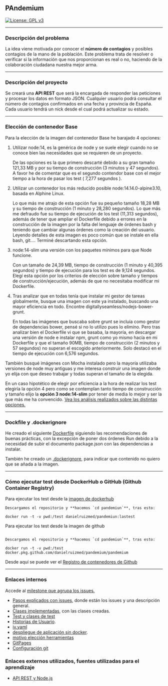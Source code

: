 
## PAndemium
[![License: GPL v3](https://img.shields.io/badge/License-GPLv3-blue.svg)](https://www.gnu.org/licenses/gpl-3.0)

---

### Descripción del problema

La idea viene motivada por conocer el **número de contagios** y posibles contagios de la mano de la población. Este problema trata de resolver o verificar si la información que nos proporcionan es real o no, haciendo de la colaboración ciudadana nuestra mejor arma.

---

### Descripción del proyecto

Se creará una **API REST** que será la encargada de responder las peticiones y procesar los datos en formato JSON. Cualquier usuario podrá consultar el número de contagios confirmados en una fecha y provincia de España. Cada usuario tendrá un nick desde el cual podrá actualizar su
estado.

---

### Elección de contenedor Base

Para la elección de la imagen del contenedor Base he barajado 4 opciones:

1. Utilizar node:14, es la genérica de node y se suele elegir cuando no se conoce bien las necesidades que se requieren de un proyecto.

	De las opciones es la que primero descarté debido a su gran tamaño 121,33 MB y por su   		tiempo de construcción (3 minutos y 47 segundos). A favor he de comentar que es el segundo		contendor base con el mejor tiempo a la hora de pasar los test ( 7,277 segundos ).

2. Utilizar un contenedor los más reducido posible node:14.14.0-alpine3.10, basada en Alphine Linux.

	Lo que más me atrajo de esta opción fue su pequeño tamaño 18,28 MB y su tiempo de     		construcción (1 minuto y 28,280 segundos). Lo que más me defraudo fue su tiempo de         		ejecución de los test (11,313 segundos), además de tener que ampliar el Dockerfile debido a     	errores en la construcción de la imagen por la falta del lenguaje de órdenes bash y        		teniendo que cambiar algunas órdenes como la creación del usuario. Leyendo detalles de     		esta imagen es poco común que se instale en ella bash, git.... Terminé descartando esta opción.

3. node:14-slim una versión con los paquetes mínimos para que Node funcione.

	Con un tamaño de 24,39 MB, tiempo de construcción (1 minuto y 40,395 segundos) y tiempo de ejecución para los test es de 9,124 segundos. Elegí esta opción por los criterios de    		elección sobre tamaño y tiempos de construcción/ejecución, además de que no necesitaba    		modificar mi Dockerfile.

4. Tras analizar que en todas tenía que instalar mi gestor de tareas globalmente, busque una imagen con este ya instalado, buscando una mayor eficiencia en todo. Encontre digitallyseamless/nodejs-bower-grunt.

	En todas las imágenes que buscaba sobre grunt se incluía como gestor de dependencias      		bower, pensé si no lo utilizo pues lo elimino. Pero tras analizar bien el Dockerfile vi que se basaba, la mayoría, en descargar una versión de node e instalar npm, grunt como yo mismo hacía en mi Dockerfile y que el tamaño 90MB, tiempo de construcción (2 minutos y 57 segundos) no superan el escogido anteriormente. Solo destacó en el tiempo de ejecución con 6,576 segundos.

También busqué imágenes con Mocha instalado pero la mayoría utilizaba versiones de node muy antiguas y me interesa construir una imagen donde yo elija con que deseo trabajar y todas superan el tamaño de la elegida.

En un caso hipotético de elegir por eficiencia a la hora de realizar los test elegiría la opción 4 pero como se contemplan tanto tiempo de construcción y tamaño elijo la **opción 3 node:14-slim** por tener de media lo mejor y ser la que más me ha convencido. [Vea los análisis realizados sobre las distintas opciones.](docs/contenedor_base.md)

---

### Dockfile y .dockerignore

He creado el siguiente [Dockerfile](pandemiun/Dockerfile) siguiendo las recomendaciones de buenas prácticas, con la excepción de poner dos órdenes Run debido a la necesidad de subir el documento package.json con las dependencias a instalar.

También he creado un [.dockerignore](pandemiun/.dockerignore), para indicar que contenido no quiero que se añada a la imagen.

---

### Cómo ejecutar test desde DockerHub o GitHub (Github Container Registry)


Para ejecutar los test desde la [imagen de dockerhub](https://hub.docker.com/r/danielruizmed/pandemiun)

~~~
Descargamos el repositorio y **hacemos `cd pandemiun`**, tras esto:

docker run -t -v pwd:/test danielruizmed/pandemiun:lastest

~~~

Para ejecutar los test desde la imagen de github

~~~

Descargamos el repositorio y **hacemos `cd pandemiun`**, tras esto:

docker run -t -v pwd:/test docker.pkg.github.com/danielruizmed/pandemium/pandemium

~~~

Desde aquí se puede ver el [Registro de contenedores de Github](https://github.com/DanielRuizMed/PAndemium/packages/471277)

---

### Enlaces internos

Accede al [milestone que agrupa los issues.](https://github.com/DanielRuizMed/PAndemium/milestone/8)

- [Pasos explicados con issues](docs/pasos.md), donde están los issues y una descripción general.
- [Clases implementadas](pandemiun/src/class), con las clases creadas.
- [Test y clases de test](pandemiun/test)
- [Historias de Usuario](https://github.com/DanielRuizMed/PAndemium/milestone/9).
- [iv.yaml](iv.yaml)
- [despliegue de aplicación sin docker](docs/despliegue.md).
- [motivo elección herramientas](docs/motivo.md)
- [GitPages](https://danielruizmed.github.io/PAndemium/)
- [Configuración git](https://github.com/DanielRuizMed/PAndemium/blob/master/docs/config.md)

### Enlaces externos utilizados, fuentes utilizadas para el aprendizaje
- [API REST y Node.js](https://www.youtube.com/watch?v=bK3AJfs7qNY)